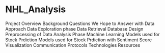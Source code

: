 # NHL_Analysis

Project Overview
Background
Questions We Hope to Answer with Data
Approach
Data Exploration phase
Data Retrieval
Database Design
Preprocessing of Data
Analysis Phase
Machine Learning
Models used for Stock Prdiction
Models used for Stock Prdiction with Sentiment Score
Visualization
Communication Protocols
Technologies
Resources
